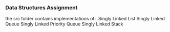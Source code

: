 ### Data Structures Assignment ###
the src folder contains implementations of: 
\.Singly Linked List
Singly Linked Queue
Singly Linked Priority Queue
Singly Linked Stack

